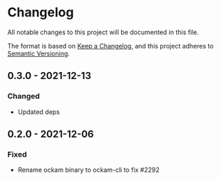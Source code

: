 # Changelog
All notable changes to this project will be documented in this file.

The format is based on [Keep a Changelog](https://keepachangelog.com/en/1.0.0/),
and this project adheres to [Semantic Versioning](https://semver.org/spec/v2.0.0.html).

## 0.3.0 - 2021-12-13

### Changed

- Updated deps

## 0.2.0 - 2021-12-06

### Fixed

- Rename ockam binary to ockam-cli to fix #2292

